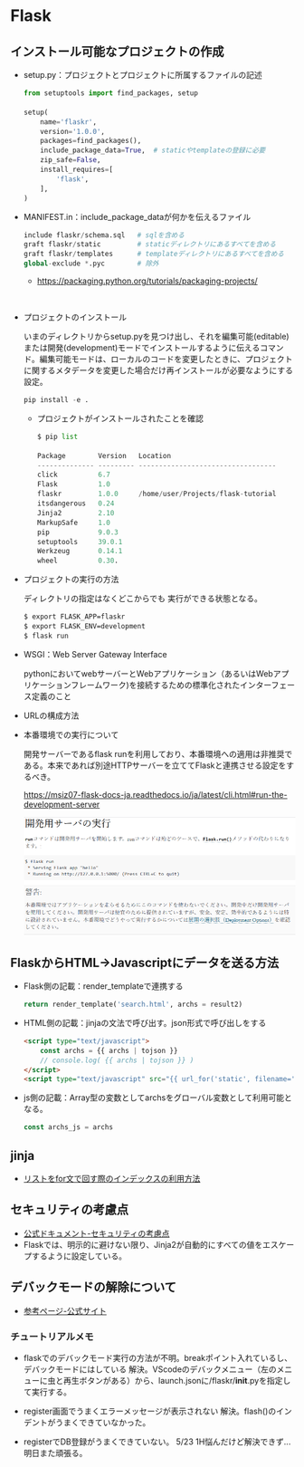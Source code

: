 # **Flask**

## インストール可能なプロジェクトの作成

* setup.py：プロジェクトとプロジェクトに所属するファイルの記述

    ```python
    from setuptools import find_packages, setup

    setup(
        name='flaskr',      
        version='1.0.0',
        packages=find_packages(),
        include_package_data=True,  # staticやtemplateの登録に必要
        zip_safe=False,
        install_requires=[
            'flask',
        ],
    )
    ```

* MANIFEST.in：include_package_dataが何かを伝えるファイル

    ```python
    include flaskr/schema.sql   # sqlを含める
    graft flaskr/static         # staticディレクトリにあるすべてを含める
    graft flaskr/templates      # templateディレクトリにあるすべてを含める
    global-exclude *.pyc        # 除外
    ```
    * https://packaging.python.org/tutorials/packaging-projects/

<br />

* プロジェクトのインストール

    いまのディレクトリからsetup.pyを見つけ出し、それを編集可能(editable)または開発(development)モードでインストールするように伝えるコマンド。編集可能モードは、ローカルのコードを変更したときに、プロジェクトに関するメタデータを変更した場合だけ再インストールが必要なようにする設定。

    ```python
    pip install -e .
    ```

    * プロジェクトがインストールされたことを確認
        
        ```py
        $ pip list

        Package        Version   Location
        -------------- --------- ----------------------------------
        click          6.7
        Flask          1.0
        flaskr         1.0.0     /home/user/Projects/flask-tutorial
        itsdangerous   0.24
        Jinja2         2.10
        MarkupSafe     1.0
        pip            9.0.3
        setuptools     39.0.1
        Werkzeug       0.14.1
        wheel          0.30.
        ```

* プロジェクトの実行の方法

    ディレクトリの指定はなくどこからでも
    実行ができる状態となる。

    ```bash
    $ export FLASK_APP=flaskr
    $ export FLASK_ENV=development
    $ flask run
    ```

* WSGI：Web Server Gateway Interface

    pythonにおいてwebサーバーとWebアプリケーション（あるいはWebアプリケーションフレームワーク)を接続するための標準化されたインターフェース定義のこと


* URLの構成方法



* 本番環境での実行について

    開発サーバーであるflask runを利用しており、本番環境への適用は非推奨である。本来であれば別途HTTPサーバーを立ててFlaskと連携させる設定をするべき。

    https://msiz07-flask-docs-ja.readthedocs.io/ja/latest/cli.html#run-the-development-server

    ![](/python/img/flask_server.png)
    

## FlaskからHTML→Javascriptにデータを送る方法

* Flask側の記載：render_templateで連携する
    ```python
    return render_template('search.html', archs = result2)
    ```

* HTML側の記載：jinjaの文法で呼び出す。json形式で呼び出しをする

    ```html
    <script type="text/javascript">
        const archs = {{ archs | tojson }} 
        // console.log( {{ archs | tojson }} )
    </script>
    <script type="text/javascript" src="{{ url_for('static', filename='/js/leaflet_tuto.js') }}"></script>
    ```

* js側の記載：Array型の変数としてarchsをグローバル変数として利用可能となる。

    ```js
    const archs_js = archs 
    ```

## jinja

* [リストをfor文で回す際のインデックスの利用方法](https://qiita.com/zyamu/items/cc87cbbe6988c3357b1e)

## セキュリティの考慮点

* [公式ドキュメント-セキュリティの考慮点](https://msiz07-flask-docs-ja.readthedocs.io/ja/latest/security.html?highlight=security)
* Flaskでは、明示的に避けない限り、Jinja2が自動的にすべての値をエスケープするように設定している。

## デバックモードの解除について

* [参考ページ-公式サイト](https://msiz07-flask-docs-ja.readthedocs.io/ja/latest/config.html?highlight=FLASK_ENV#environment-and-debug-features)

### チュートリアルメモ

- flaskでのデバックモード実行の方法が不明。breakポイント入れているし、デバックモードにはしている
解決。VScodeのデバックメニュー（左のメニューに虫と再生ボタンがある）から、launch.jsonに/flaskr/__init__.pyを指定して実行する。

- register画面でうまくエラーメッセージが表示されない
解決。flash()のインデントがうまくできていなかった。

- registerでDB登録がうまくできていない。
5/23 1H悩んだけど解決できず...明日また頑張る。